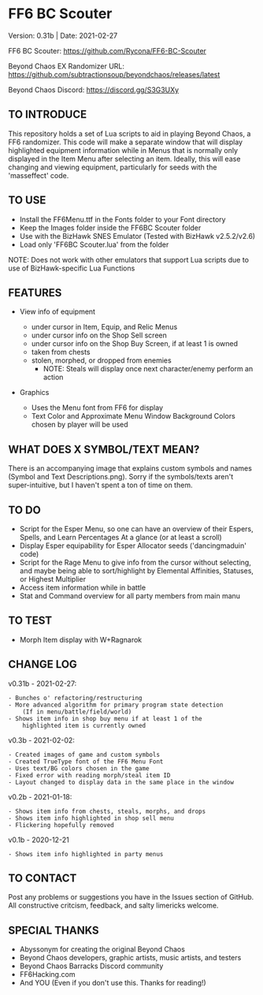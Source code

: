 # FF6 BC Scouter

Version:    0.31b  |  Date:       2021-02-27

FF6 BC Scouter: https://github.com/Rycona/FF6-BC-Scouter

Beyond Chaos EX Randomizer URL:    https://github.com/subtractionsoup/beyondchaos/releases/latest

Beyond Chaos Discord:           https://discord.gg/S3G3UXy

TO INTRODUCE
-------------
This repository holds a set of Lua scripts to aid in playing Beyond Chaos, a FF6 randomizer. This code will make a separate
window that will display highlighted equipment information while in Menus that is normally only displayed in the Item Menu 
after selecting an item. Ideally, this will ease changing and viewing equipment, particularly for seeds with the
'masseffect' code.

TO USE
-----------------------------------------
- Install the FF6Menu.ttf in the Fonts folder to your Font directory
- Keep the Images folder inside the FF6BC Scouter folder
- Use with the BizHawk SNES Emulator (Tested with BizHawk v2.5.2/v2.6)
- Load only 'FF6BC Scouter.lua' from the folder

NOTE: Does not work with other emulators that support Lua scripts due to use of BizHawk-specific Lua Functions

FEATURES
-------------------------------------------
- View info of equipment
    - under cursor in Item, Equip, and Relic Menus
    - under cursor info on the Shop Sell screen
    - under cursor info on the Shop Buy Screen, if at least 1 is owned
    - taken from chests
    - stolen, morphed, or dropped from enemies
        - NOTE: Steals will display once next character/enemy perform an action
    
- Graphics
    - Uses the Menu font from FF6 for display
    - Text Color and Approximate Menu Window Background Colors chosen by player will be used

WHAT DOES X SYMBOL/TEXT MEAN?
-------------------------------------------
There is an accompanying image that explains custom symbols and names (Symbol and Text Descriptions.png). Sorry if the
symbols/texts aren't super-intuitive, but I haven't spent a ton of time on them.

TO DO
-------------------------------------------
- Script for the Esper Menu, so one can have an overview of their Espers, Spells, and Learn Percentages At a glance (or at
    least a scroll)
- Display Esper equipability for Esper Allocator seeds ('dancingmaduin' code)
- Script for the Rage Menu to give info from the cursor without selecting, and maybe being able to sort/highlight by Elemental
    Affinities, Statuses, or Highest Multiplier
- Access item information while in battle
- Stat and Command overview for all party members from main manu

TO TEST
------------------------------------------
- Morph Item display with W+Ragnarok

CHANGE LOG
------------------------------------------
v0.31b - 2021-02-27:

    - Bunches o' refactoring/restructuring
    - More advanced algorithm for primary program state detection
        (If in menu/battle/field/world)
    - Shows item info in shop buy menu if at least 1 of the
        highlighted item is currently owned

v0.3b - 2021-02-02:
    
    - Created images of game and custom symbols
    - Created TrueType font of the FF6 Menu Font
    - Uses text/BG colors chosen in the game
    - Fixed error with reading morph/steal item ID
    - Layout changed to display data in the same place in the window

v0.2b - 2021-01-18:

    - Shows item info from chests, steals, morphs, and drops
    - Shows item info highlighted in shop sell menu
    - Flickering hopefully removed
    
v0.1b - 2020-12-21

    - Shows item info highlighted in party menus
    
TO CONTACT
------------------------------------------
Post any problems or suggestions you have in the Issues section of GitHub. All constructive critcism, feedback, and salty limericks welcome.

SPECIAL THANKS
------------------------------------------
- Abyssonym for creating the original Beyond Chaos
- Beyond Chaos developers, graphic artists, music artists, and testers
- Beyond Chaos Barracks Discord community
- FF6Hacking.com
- And YOU (Even if you don't use this. Thanks for reading!)

